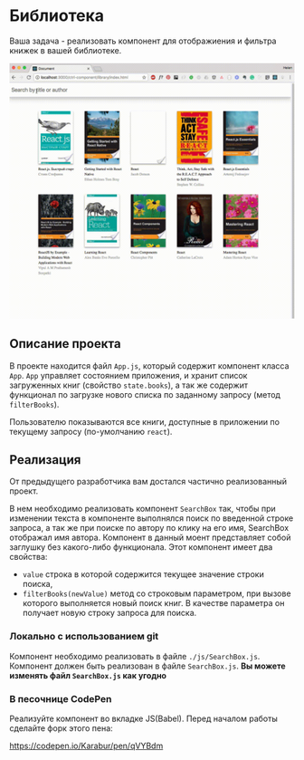 Библиотека
===

Ваша задача - реализовать компонент для отображиения и фильтра книжек в вашей библиотеке.

![picture-font](./library.gif)

## Описание проекта

В проекте находится файл `App.js`, который содержит компонент класса `App`.
`App` управляет состоянием приложения, и хранит список загруженных книг (свойство `state.books`),
 а так же содержит функционал по загрузке нового списка по заданному запросу (метод `filterBooks`).

Пользователю показываются все книги, доступные в приложении по текущему запросу (по-умолчанию `react`).

## Реализация

От предыдущего разработчика вам достался частично реализованный проект. 

В нем необходимо реализовать компонент `SearchBox` так, чтобы при изменении текста в компоненте выполнялся поиск по
 введенной строке запроса, а так же при поиске по автору по клику на его имя, SearchBox отображал имя автора.
Компонент в данный моент представляет собой заглушку без какого-либо функционала. 
Этот компонент имеет два свойства: 
- `value` строка в которой содержится текущее значение строки поиска, 
- `filterBooks(newValue)` метод со строковым параметром, при вызове которого выполняется новый поиск книг. 
В качестве параметра он получает новую строку запроса для поиска. 


### Локально с использованием git

Компонент необходимо реализовать в файле `./js/SearchBox.js`.
Компонент должен быть реализован в файле `SearchBox.js`.
**Вы можете изменять файл `SearchBox.js` как угодно**

### В песочнице CodePen

Реализуйте компонент во вкладке JS(Babel). Перед началом работы сделайте форк этого пена:

https://codepen.io/Karabur/pen/qVYBdm
